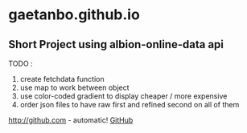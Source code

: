 # gaetanbo.github.io
## Short Project using albion-online-data api

TODO : 
1. create fetchdata function
2. use map to work between object
3. use color-coded gradient to display cheaper / more expensive
4. order json files to have raw first and refined second on all of them



http://github.com - automatic!
[GitHub](http://github.com)